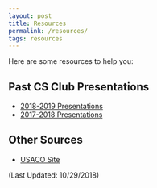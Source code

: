 ```yaml
---
layout: post
title: Resources
permalink: /resources/
tags: resources
---
```


Here are some resources to help you:

## Past CS Club Presentations
+ [2018-2019 Presentations](https://drive.google.com/open?id=1514_VKwsYDyWu1FUT9QwB-jZB9qV-nVo)
+ [2017-2018 Presentations](https://drive.google.com/open?id=0B2jZRA0us_ZFWGR3MjZzZWk3dkE)

## Other Sources
+ [USACO Site](http://usaco.org)

(Last Updated: 10/29/2018)
